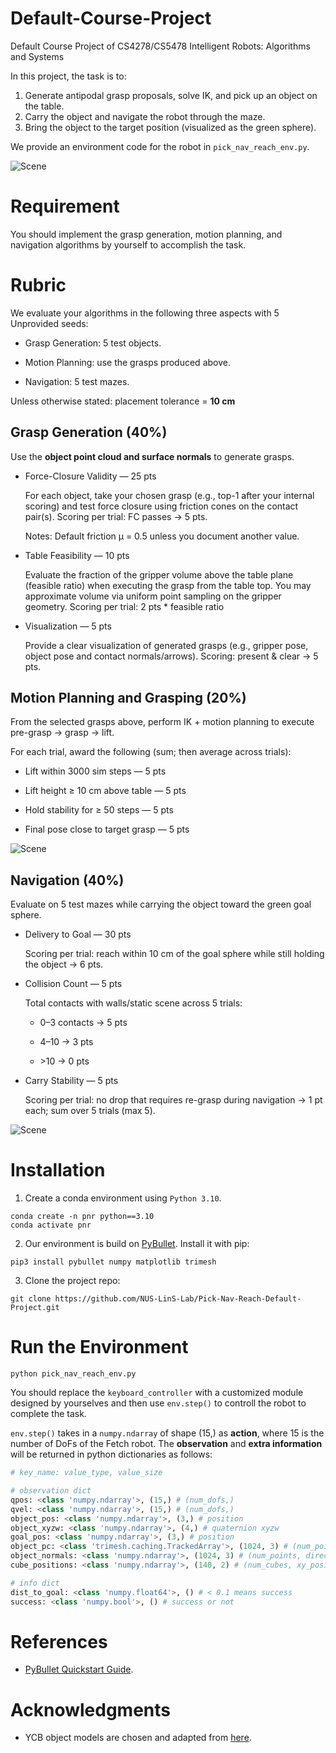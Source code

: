 # Default-Course-Project
Default Course Project of CS4278/CS5478 Intelligent Robots: Algorithms and Systems

In this project, the task is to:

1. Generate antipodal grasp proposals, solve IK, and pick up an object on the table.
2. Carry the object and navigate the robot through the maze. 
3. Bring the object to the target position (visualized as the green sphere). 

We provide an environment code for the robot in `pick_nav_reach_env.py`.

![Scene](imgs/scene.png)

# Requirement

You should implement the grasp generation, motion planning, and navigation algorithms by yourself to accomplish the task.

# Rubric

We evaluate your algorithms in the following three aspects with 5 Unprovided seeds:

- Grasp Generation: 5 test objects.

- Motion Planning: use the grasps produced above.

- Navigation: 5 test mazes.

Unless otherwise stated: placement tolerance = **10 cm**

## Grasp Generation (40%)

Use the **object point cloud and surface normals** to generate grasps.

- Force-Closure Validity — 25 pts

    For each object, take your chosen grasp (e.g., top-1 after your internal scoring) and test force closure using friction cones on the contact pair(s).
    Scoring per trial: FC passes → 5 pts.

    Notes: Default friction μ = 0.5 unless you document another value.

- Table Feasibility — 10 pts

    Evaluate the fraction of the gripper volume above the table plane (feasible ratio) when executing the grasp from the table top. You may approximate volume via uniform point sampling on the gripper geometry.
    Scoring per trial: 2 pts * feasible ratio


- Visualization — 5 pts

    Provide a clear visualization of generated grasps (e.g., gripper pose, object pose and contact normals/arrows). Scoring: present & clear → 5 pts.

## Motion Planning and Grasping (20%)

From the selected grasps above, perform IK + motion planning to execute pre-grasp → grasp → lift.

For each trial, award the following (sum; then average across trials):

- Lift within 3000 sim steps — 5 pts

- Lift height ≥ 10 cm above table — 5 pts

- Hold stability for ≥ 50 steps — 5 pts

- Final pose close to target grasp — 5 pts

![Scene](imgs/success_grasp.png)

## Navigation (40%)

Evaluate on 5 test mazes while carrying the object toward the green goal sphere.

- Delivery to Goal — 30 pts

    Scoring per trial: reach within 10 cm of the goal sphere while still holding the object → 6 pts.

- Collision Count — 5 pts

    Total contacts with walls/static scene across 5 trials:

    - 0–3 contacts → 5 pts

    - 4–10 → 3 pts

    - \>10 → 0 pts

- Carry Stability — 5 pts

    Scoring per trial: no drop that requires re-grasp during navigation → 1 pt each; sum over 5 trials (max 5).

![Scene](imgs/success_navigation.png)

# Installation

1. Create a conda environment using `Python 3.10`.

```
conda create -n pnr python==3.10
conda activate pnr
```

2. Our environment is build on [PyBullet](https://pybullet.org/wordpress/index.php/forum-2/). Install it with pip:

```
pip3 install pybullet numpy matplotlib trimesh
```

3. Clone the project repo:

```
git clone https://github.com/NUS-LinS-Lab/Pick-Nav-Reach-Default-Project.git
```

# Run the Environment 

`python pick_nav_reach_env.py`

You should replace the `keyboard_controller` with a customized module designed by yourselves and then use `env.step()` to controll the robot to complete the task.

`env.step()` takes in a `numpy.ndarray` of shape (15,) as **action**, where 15 is the number of DoFs of the Fetch robot. The **observation** and **extra information** will be returned in python dictionaries as follows:

```python
# key_name: value_type, value_size

# observation dict
qpos: <class 'numpy.ndarray'>, (15,) # (num_dofs,)
qvel: <class 'numpy.ndarray'>, (15,) # (num_dofs,)
object_pos: <class 'numpy.ndarray'>, (3,) # position
object_xyzw: <class 'numpy.ndarray'>, (4,) # quaternion xyzw
goal_pos: <class 'numpy.ndarray'>, (3,) # position
object_pc: <class 'trimesh.caching.TrackedArray'>, (1024, 3) # (num_points, position)
object_normals: <class 'numpy.ndarray'>, (1024, 3) # (num_points, direction)
cube_positions: <class 'numpy.ndarray'>, (140, 2) # (num_cubes, xy_position)

# info dict
dist_to_goal: <class 'numpy.float64'>, () # < 0.1 means success
success: <class 'numpy.bool'>, () # success or not

```

# References

- [PyBullet Quickstart Guide](https://docs.google.com/document/d/10sXEhzFRSnvFcl3XxNGhnD4N2SedqwdAvK3dsihxVUA/edit?tab=t.0#heading=h.2ye70wns7io3).

# Acknowledgments

- YCB object models are chosen and adapted from [here](https://www.ycbbenchmarks.com/).
